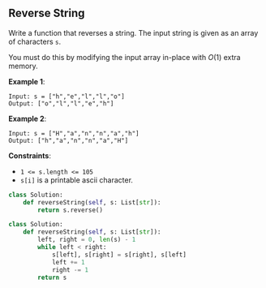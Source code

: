 ## Reverse String

Write a function that reverses a string. The input string is given as an array of characters `s`.

You must do this by modifying the input array in-place with $O(1)$ extra memory.

**Example 1**:

```
Input: s = ["h","e","l","l","o"]
Output: ["o","l","l","e","h"]
```

**Example 2**:

```
Input: s = ["H","a","n","n","a","h"]
Output: ["h","a","n","n","a","H"]
```

**Constraints**:

- `1 <= s.length <= 105`
- `s[i]` is a printable ascii character.

```python
class Solution:
    def reverseString(self, s: List[str]):
        return s.reverse()        
```

```python
class Solution:
    def reverseString(self, s: List[str]):
        left, right = 0, len(s) - 1
        while left < right:
            s[left], s[right] = s[right], s[left]
            left += 1
            right -= 1
        return s    
```